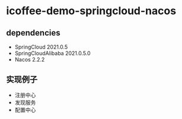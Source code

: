 # icoffee-demo-springcloud-nacos


## dependencies
- SpringCloud 2021.0.5
- SpringCloudAlibaba 2021.0.5.0
- Nacos 2.2.2

## 实现例子
- 注册中心
- 发现服务
- 配置中心